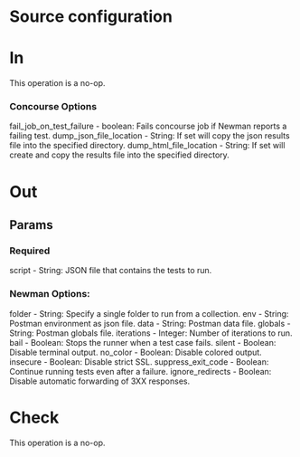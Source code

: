 # Source configuration

# In
This operation is a no-op.

### Concourse Options
fail_job_on_test_failure - boolean: Fails concourse job if Newman reports a failing test.
dump_json_file_location - String: If set will copy the json results file into the specified directory.
dump_html_file_location - String: If set will create and copy the results file into the specified directory.

# Out
## Params
### Required
script - String: JSON file that contains the tests to run.

### Newman Options:
folder - String: Specify a single folder to run from a collection.
env - String: Postman environment as json file.
data - String: Postman data file.
globals - String: Postman globals file.
iterations - Integer: Number of iterations to run.
bail - Boolean: Stops the runner when a test case fails.
silent - Boolean: Disable terminal output.
no_color - Boolean: Disable colored output.
insecure - Boolean: Disable strict SSL.
suppress_exit_code - Boolean: Continue running tests even after a failure.
ignore_redirects - Boolean: Disable automatic forwarding of 3XX responses.

# Check
This operation is a no-op.
